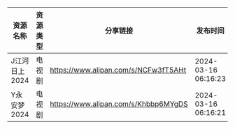 | 资源名称      | 资源类型 | 分享链接                                 | 发布时间                |
| --------- | ---- | ------------------------------------ | ------------------- |
| J江河日上2024 | 电视剧  | https://www.alipan.com/s/NCFw3fT5AHt | 2024-03-16 06:16:23 |
| Y永安梦2024  | 电视剧  | https://www.alipan.com/s/Khbbp6MYgDS | 2024-03-16 06:16:21 |
